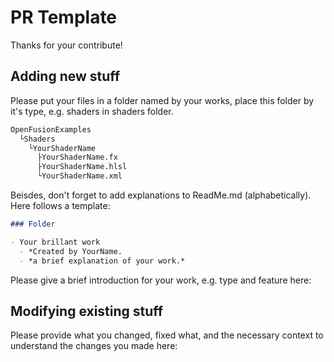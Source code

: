 # PR Template

Thanks for your contribute!

## Adding new stuff

Please put your files in a folder named by your works, place this folder by it's type, e.g. shaders in shaders folder.

```txt
OpenFusionExamples
  └Shaders
    └YourShaderName
      ├YourShaderName.fx
      ├YourShaderName.hlsl
      └YourShaderName.xml
```

Beisdes, don't forget to add explanations to ReadMe.md (alphabetically). Here follows a template:

```MarkDown
### Folder

- Your brillant work
  - *Created by YourName.
  - *a brief explanation of your work.*
```

Please give a brief introduction for your work, e.g. type and feature here:

<!-- PlaceHolder -->

## Modifying existing stuff

Please provide what you changed, fixed what, and the necessary context to understand the changes you made here:

<!-- PlaceHolder -->
